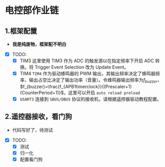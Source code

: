 # 电控部作业链

## 1.框架配置

- **我是纯废物，框架配不明白**
- [x] TODO:
  - [x] TIM3 这里使用 TIM3 作为 ADC 的触发源以在指定频率下开启 ADC 转换。将 Trigger Event Selection 改为 Update Event。
  - [x] TIM4 `TIM4` 作为驱动蜂鸣器的 PWM 输出，其输出频率决定了蜂鸣器频率，输出占空比决定了输出功率（音量）。令蜂鸣器输出频率为$f_{buzzer}$，$f_{buzzer}=\frac{f_{APB1timerclock}}{(Prescaler+1)(CounterPeriod+1)}$。这里可以开启 `auto reload preload`
  - [x] `USART3` 连接到 `SBUS/DBUS` 协议的接收机，请根据遥控器驱动教程配置。

## 2.遥控器接收，看门狗

- 代码写好了，待测试
- [x] TODO:
  - [x] 测试
  - [x] 归一化
  - [x] 配置看门狗
